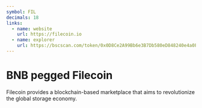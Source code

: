 ```yaml
---
symbol: FIL
decimals: 18
links:
  - name: website
    url: https://filecoin.io
  - name: explorer
    url: https://bscscan.com/token/0x0D8Ce2A99Bb6e3B7Db580eD848240e4a0F9aE153
---
```


# BNB pegged Filecoin

Filecoin provides a blockchain-based marketplace that aims to revolutionize the global storage economy.
